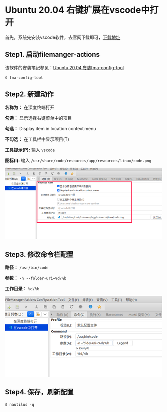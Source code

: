 # Ubuntu 20.04 右键扩展在vscode中打开

首先，系统先安装vscode软件，去官网下载即可，[下载地址](https://code.visualstudio.com/download)

## Step1. 启动filemanger-actions

该软件的安装笔记参见：[Ubuntu 20.04 安装fma-config-tool](../软件安装/安装fma-config-tool.md)

``` shell
$ fma-config-tool
```

## Step2. 新建动作

**名称为：** 在深度终端打开

**勾选：** 显示选择右键菜单中的项目

**勾选：** Display item in location context menu

**不勾选：** 在工具栏中显示项目(T)

**工具提示(P):** 输入 `vscode`

**图标(I):** 输入 `/usr/share/code/resources/app/resources/linux/code.png`

![fma-config-tool新建动作-在vscode中打开](assets/images/fma-config-tool新建动作-在vscode中打开.png)

## Step3. 修改命令栏配置

**路径：** `/usr/bin/code`

**参数：** `-n --folder-uri=%d/%b`

**工作目录：** `%d/%b`

![fma-config-tool修改命令-在vscode中打开](assets/images/fma-config-tool修改命令-在vscode中打开.png)

## Step4. 保存，刷新配置

``` shell
$ nautilus -q
```

